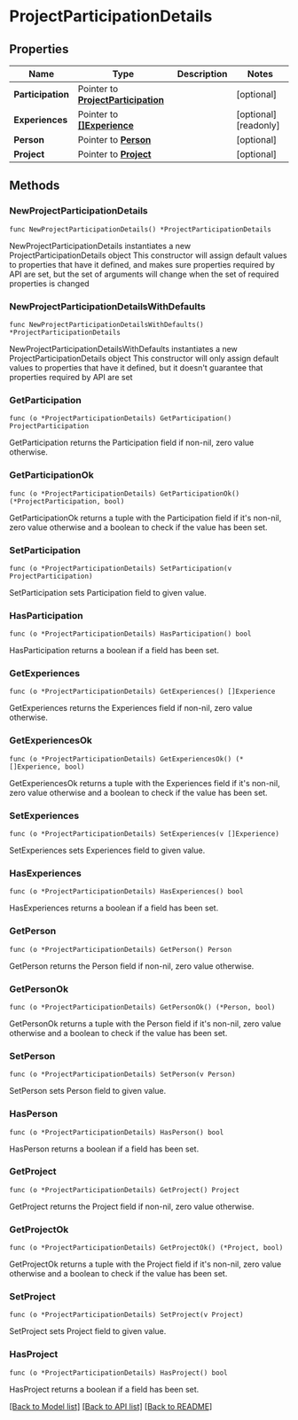 # ProjectParticipationDetails

## Properties

Name | Type | Description | Notes
------------ | ------------- | ------------- | -------------
**Participation** | Pointer to [**ProjectParticipation**](ProjectParticipation.md) |  | [optional] 
**Experiences** | Pointer to [**[]Experience**](Experience.md) |  | [optional] [readonly] 
**Person** | Pointer to [**Person**](Person.md) |  | [optional] 
**Project** | Pointer to [**Project**](Project.md) |  | [optional] 

## Methods

### NewProjectParticipationDetails

`func NewProjectParticipationDetails() *ProjectParticipationDetails`

NewProjectParticipationDetails instantiates a new ProjectParticipationDetails object
This constructor will assign default values to properties that have it defined,
and makes sure properties required by API are set, but the set of arguments
will change when the set of required properties is changed

### NewProjectParticipationDetailsWithDefaults

`func NewProjectParticipationDetailsWithDefaults() *ProjectParticipationDetails`

NewProjectParticipationDetailsWithDefaults instantiates a new ProjectParticipationDetails object
This constructor will only assign default values to properties that have it defined,
but it doesn't guarantee that properties required by API are set

### GetParticipation

`func (o *ProjectParticipationDetails) GetParticipation() ProjectParticipation`

GetParticipation returns the Participation field if non-nil, zero value otherwise.

### GetParticipationOk

`func (o *ProjectParticipationDetails) GetParticipationOk() (*ProjectParticipation, bool)`

GetParticipationOk returns a tuple with the Participation field if it's non-nil, zero value otherwise
and a boolean to check if the value has been set.

### SetParticipation

`func (o *ProjectParticipationDetails) SetParticipation(v ProjectParticipation)`

SetParticipation sets Participation field to given value.

### HasParticipation

`func (o *ProjectParticipationDetails) HasParticipation() bool`

HasParticipation returns a boolean if a field has been set.

### GetExperiences

`func (o *ProjectParticipationDetails) GetExperiences() []Experience`

GetExperiences returns the Experiences field if non-nil, zero value otherwise.

### GetExperiencesOk

`func (o *ProjectParticipationDetails) GetExperiencesOk() (*[]Experience, bool)`

GetExperiencesOk returns a tuple with the Experiences field if it's non-nil, zero value otherwise
and a boolean to check if the value has been set.

### SetExperiences

`func (o *ProjectParticipationDetails) SetExperiences(v []Experience)`

SetExperiences sets Experiences field to given value.

### HasExperiences

`func (o *ProjectParticipationDetails) HasExperiences() bool`

HasExperiences returns a boolean if a field has been set.

### GetPerson

`func (o *ProjectParticipationDetails) GetPerson() Person`

GetPerson returns the Person field if non-nil, zero value otherwise.

### GetPersonOk

`func (o *ProjectParticipationDetails) GetPersonOk() (*Person, bool)`

GetPersonOk returns a tuple with the Person field if it's non-nil, zero value otherwise
and a boolean to check if the value has been set.

### SetPerson

`func (o *ProjectParticipationDetails) SetPerson(v Person)`

SetPerson sets Person field to given value.

### HasPerson

`func (o *ProjectParticipationDetails) HasPerson() bool`

HasPerson returns a boolean if a field has been set.

### GetProject

`func (o *ProjectParticipationDetails) GetProject() Project`

GetProject returns the Project field if non-nil, zero value otherwise.

### GetProjectOk

`func (o *ProjectParticipationDetails) GetProjectOk() (*Project, bool)`

GetProjectOk returns a tuple with the Project field if it's non-nil, zero value otherwise
and a boolean to check if the value has been set.

### SetProject

`func (o *ProjectParticipationDetails) SetProject(v Project)`

SetProject sets Project field to given value.

### HasProject

`func (o *ProjectParticipationDetails) HasProject() bool`

HasProject returns a boolean if a field has been set.


[[Back to Model list]](../README.md#documentation-for-models) [[Back to API list]](../README.md#documentation-for-api-endpoints) [[Back to README]](../README.md)


